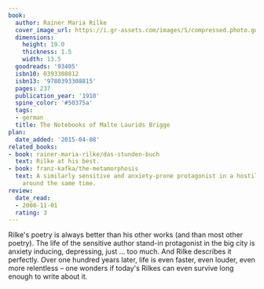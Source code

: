 ```yaml
---
book:
  author: Rainer Maria Rilke
  cover_image_url: https://i.gr-assets.com/images/S/compressed.photo.goodreads.com/books/1348925210l/93405.jpg
  dimensions:
    height: 19.0
    thickness: 1.5
    width: 13.5
  goodreads: '93405'
  isbn10: 0393308812
  isbn13: '9780393308815'
  pages: 237
  publication_year: '1910'
  spine_color: '#50375a'
  tags:
  - german
  title: The Notebooks of Malte Laurids Brigge
plan:
  date_added: '2015-04-08'
related_books:
- book: rainer-maria-rilke/das-stunden-buch
  text: Rilke at his best.
- book: franz-kafka/the-metamorphosis
  text: A similarly sensitive and anxiety-prone protagonist in a hostile world, published
    around the same time.
review:
  date_read:
  - 2008-11-01
  rating: 3
---
```


Rilke's poetry is always better than his other works (and than most other poetry). The life of the sensitive author
stand-in protagonist in the big city is anxiety inducing, depressing, just … too much. And Rilke describes it perfectly.
Over one hundred years later, life is even faster, even louder, even more relentless – one wonders if today's Rilkes can
even survive long enough to write about it.
